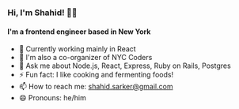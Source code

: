 ### Hi, I'm Shahid! 👋🏽

#### I'm a frontend engineer based in New York

- 🔭 Currently working mainly in React
- 🌱 I'm also a co-organizer of NYC Coders
- 💬 Ask me about Node.js, React, Express, Ruby on Rails, Postgres
- ⚡ Fun fact: I like cooking and fermenting foods!
- 📫 How to reach me: shahid.sarker@gmail.com
- 😄 Pronouns: he/him

<!--
**shahidsarker/shahidsarker** is a ✨ _special_ ✨ repository because its `README.md` (this file) appears on your GitHub profile.

Here are some ideas to get you started:

- 🔭 I’m currently working on ...
- 🌱 I’m currently learning ...
- 👯 I’m looking to collaborate on ...
- 🤔 I’m looking for help with ...
- 💬 Ask me about ...
- 📫 How to reach me: ...
- 😄 Pronouns: ...
- ⚡ Fun fact: ...
-->
